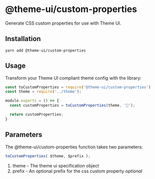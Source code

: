 # @theme-ui/custom-properties

Generate CSS custom properties for use with Theme UI.


## Installation

```
yarn add @theme-ui/custom-properties
```


## Usage

Transform your Theme UI compliant theme config with the library:

```js
const toCustomProperties = require('@theme-ui/custom-properties')
const theme = require('../theme');

module.exports = () => {
  const customProperties = toCustomProperties(theme, '🍭');

  return customProperties;
}
```


## Parameters

The @theme-ui/custom-properties function takes two parameters:

```js
toCustomProperties( $theme, $prefix );
```

1. theme - The theme ui specification object
1. prefix - An optional prefix for the css custom property _optional_

